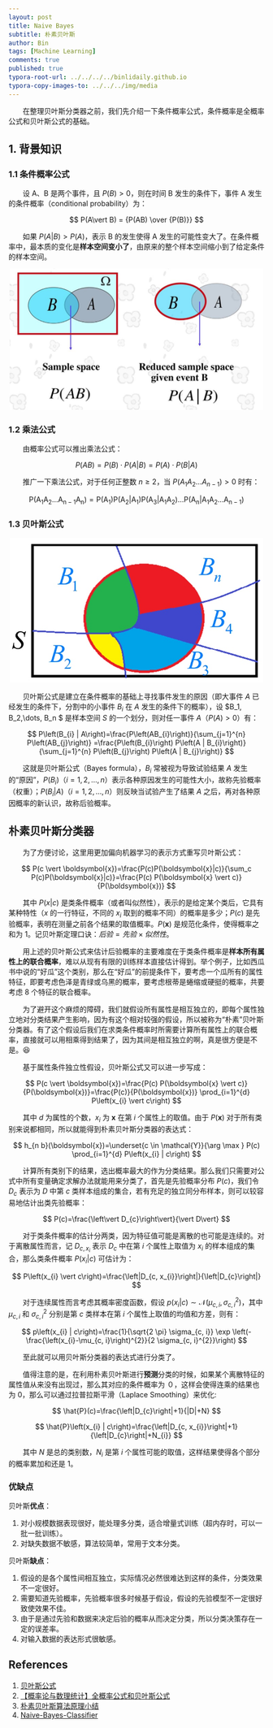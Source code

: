 ```yaml
---
layout: post
title: Naive Bayes
subtitle: 朴素贝叶斯
author: Bin
tags: [Machine Learning]
comments: true
published: true
typora-root-url: ../../../../binlidaily.github.io
typora-copy-images-to: ../../../img/media
---
```


　　在整理贝叶斯分类器之前，我们先介绍一下条件概率公式，条件概率是全概率公式和贝叶斯公式的基础。

## 1. 背景知识
### 1.1 条件概率公式
　　设 A、B 是两个事件，且 $P(B)>0$，则在时间 B 发生的条件下，事件 A 发生的条件概率（conditional probability）为：

$$
P(A\vert B) = {P(AB) \over {P(B)}}
$$

　　如果 $P(A\vert B) \gt P(A)$，表示 B 的发生使得 A 发生的可能性变大了。在条件概率中，最本质的变化是**样本空间变小了**，由原来的整个样本空间缩小到了给定条件的样本空间。

<p align="center">
  <img width="500" height="" src="/img/media/15577342647670.jpg">
</p>

### 1.2 乘法公式
　　由概率公式可以推出乘法公式：

$$
P(A B)=P(B) \cdot P(A \vert B)=P(A) \cdot P(B \vert A)
$$

　　推广一下乘法公式，对于任何正整数 $n\ge 2$，当 $P(A_1 A_2 \ldots A_{n-1}) > 0$ 时有：

$$
\mathrm{P}\left(\mathrm{A}_{1} \mathrm{A}_{2} \ldots \mathrm{A}_{\mathrm{n}-1} \mathrm{A}_{\mathrm{n}}\right)=\mathrm{P}\left(\mathrm{A}_{1}\right) \mathrm{P}\left(\mathrm{A}_{2} \vert \mathrm{A}_{1}\right) \mathrm{P}\left(\mathrm{A}_{3} \vert \mathrm{A}_{1} \mathrm{A}_{2}\right) \ldots \mathrm{P}\left(\mathrm{A}_{\mathrm{n}} \vert \mathrm{A}_{1} \mathrm{A}_{2} \ldots \mathrm{A}_{\mathrm{n}-1}\right)
$$

### 1.3 贝叶斯公式
<p align="center">
  <img width="500" height="" src="/img/media/15593028139966.jpg">
</p>


　　贝叶斯公式是建立在条件概率的基础上寻找事件发生的原因（即大事件 $A$ 已经发生的条件下，分割中的小事件 $B_i$ 在 $A$ 发生的条件下的概率），设 $B_1, B_2,\dots, B_n $ 是样本空间 $S$ 的一个划分，则对任一事件 $A$（$P(A)>0$）有：

$$
P\left(B_{i} | A\right)=\frac{P\left(AB_{i}\right)}{\sum_{j=1}^{n} P\left(AB_{j}\right)} =\frac{P\left(B_{i}\right) P\left(A | B_{i}\right)}{\sum_{j=1}^{n} P\left(B_{j}\right) P\left(A | B_{j}\right)}
$$

　　这就是贝叶斯公式（Bayes formula），$B_i$ 常被视为导致试验结果 $A$ 发生的“原因”，$P(B_i)$（$i=1,2,\dots, n$）表示各种原因发生的可能性大小，故称先验概率（权重）；$P(B_i\vert A)$（$i=1,2,\dots, n$）则反映当试验产生了结果 $A$ 之后，再对各种原因概率的新认识，故称后验概率。

## 朴素贝叶斯分类器
　　为了方便讨论，这里用更加偏向机器学习的表示方式重写贝叶斯公式：

$$
P(c \vert \boldsymbol{x})=\frac{P(c)P(\boldsymbol{x}|c)}{\sum_c P(c)P(\boldsymbol{x}|c)}=\frac{P(c) P(\boldsymbol{x} \vert c)}{P(\boldsymbol{x})}
$$

　　其中 $P(x\vert c)$ 是类条件概率（或者叫似然性），表示的是给定某个类后，它具有某种特性（$x$ 的一行特征，不同的 $x_i$ 取到的概率不同）的概率是多少；$P(c)$ 是先验概率，表明在测量之前各个结果的取值概率。$P(\boldsymbol{x})$ 是规范化条件，使得概率之和为 1。记贝叶斯定理口诀：$后验=先验\times 似然性$。

　　用上述的贝叶斯公式来估计后验概率的主要难度在于类条件概率是**样本所有属性上的联合概率**，难以从现有有限的训练样本直接估计得到。举个例子，比如西瓜书中说的“好瓜”这个类别，那么在“好瓜”的前提条件下，要考虑一个瓜所有的属性特征，即要考虑色泽是青绿或乌黑的概率，要考虑根蒂是蜷缩或硬挺的概率，共要考虑 8 个特征的联合概率。

　　为了避开这个麻烦的障碍，我们就假设所有属性是相互独立的，即每个属性独立地对分类结果产生影响，因为有这个相对较强的假设，所以被称为“朴素”贝叶斯分类器。有了这个假设后我们在求类条件概率时所需要计算所有属性上的联合概率，直接就可以用相乘得到结果了，因为其间是相互独立的啊，真是很方便是不是。😆

　　基于属性条件独立性假设，贝叶斯公式又可以进一步写成：

$$
P(c \vert \boldsymbol{x})=\frac{P(c) P(\boldsymbol{x} \vert c)}{P(\boldsymbol{x})}=\frac{P(c)}{P(\boldsymbol{x})} \prod_{i=1}^{d} P\left(x_{i} \vert c\right)
$$

　　其中 $d$ 为属性的个数，$x_i$ 为 $\boldsymbol{x}$ 在第 $i$ 个属性上的取值。由于 $P(\boldsymbol{x})$ 对于所有类别来说都相同，所以就能得到朴素贝叶斯分类器的表达式：

$$
h_{n b}(\boldsymbol{x})=\underset{c \in \mathcal{Y}}{\arg \max } P(c) \prod_{i=1}^{d} P\left(x_{i} | c\right)
$$

　　计算所有类别下的结果，选出概率最大的作为分类结果。那么我们只需要对公式中所有变量确定求解办法就能用来分类了，首先是先验概率分布 $P(c)$，我们令 $D_c$ 表示为 $D$ 中第 $c$ 类样本组成的集合，若有充足的独立同分布样本，则可以较容易地估计出类先验概率：

$$
P(c)=\frac{\left\vert D_{c}\right\vert}{\vert D\vert}
$$

　　对于类条件概率的估计分两类，因为特征值可能是离散的也可能是连续的。对于离散属性而言，记 $D_{c,x_i}$ 表示 $D_c$ 中在第 $i$ 个属性上取值为 $x_i$ 的样本组成的集合，那么类条件概率 $P(x_i \vert c)$ 可估计为：

$$
P\left(x_{i} \vert c\right)=\frac{\left|D_{c, x_{i}}\right|}{\left|D_{c}\right|}
$$

　　对于连续属性而言考虑其概率密度函数，假设 $p\left(x_{i} \vert c\right) \sim \mathcal{N}\left(\mu_{c, i}, \sigma_{c, i}^{2}\right)$，其中 $\mu_{c, i}$ 和 $\sigma_{c, i}^{2}$ 分别是第 $c$ 类样本在第 $i$ 个属性上取值的均值和方差，则有：

$$
p\left(x_{i} | c\right)=\frac{1}{\sqrt{2 \pi} \sigma_{c, i}} \exp \left(-\frac{\left(x_{i}-\mu_{c, i}\right)^{2}}{2 \sigma_{c, i}^{2}}\right)
$$

　　至此就可以用贝叶斯分类器的表达式进行分类了。


　　值得注意的是，在利用朴素贝叶斯进行**预测**分类的时候，如果某个离散特征的属性值从来没有出现过，那么其对应的条件概率为 ０，这样会使得连乘的结果也为 0，那么可以通过拉普拉斯平滑（Laplace Smoothing）来优化:

$$
\hat{P}(c)=\frac{\left|D_{c}\right|+1}{|D|+N}
$$

$$
\hat{P}\left(x_{i} | c\right)=\frac{\left|D_{c, x_{i}}\right|+1}{\left|D_{c}\right|+N_{i}}
$$

　　其中 $N$ 是总的类别数，$N_i$ 是第 $i$ 个属性可能的取值，这样结果使得各个部分的概率累加和还是 1。

### 优缺点
贝叶斯**优点**：
1. 对小规模数据表现很好，能处理多分类，适合增量式训练（超内存时，可以一批一批训练）。
2. 对缺失数据不敏感，算法较简单，常用于文本分类。

贝叶斯**缺点**：
1. 假设的是各个属性间相互独立，实际情况必然很难达到这样的条件，分类效果不一定很好。
2. 需要知道先验概率，先验概率很多时候基于假设，假设的先验模型不一定很好致使效果不佳。
3. 由于是通过先验和数据来决定后验的概率从而决定分类，所以分类决策存在一定的误差率。
4. 对输入数据的表达形式很敏感。


## References
1. [贝叶斯公式](http://www.cnblogs.com/elaron/archive/2012/10/25/2739236.html)
2. [【概率论与数理统计】全概率公式和贝叶斯公式](https://www.cnblogs.com/Belter/p/5923828.html)
3. [朴素贝叶斯算法原理小结](https://www.cnblogs.com/pinard/p/6069267.html)
4. [Naive-Bayes-Classifier](https://github.com/lining0806/Naive-Bayes-Classifier)